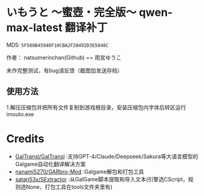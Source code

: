 # いもうと ～蜜壺・完全版～ qwen-max-latest 翻译补丁 

MD5: `5F588B45940F10CBA2F28492D3E5048C`

作者： natsumerinchan(Github) == 雨宮ゆうこ

未作完整测试，有bug请反馈（截图加发送存档）

## 使用方法
1.解压压缩包并把所有文件复制到游戏根目录，安装压缩包内字体后转区运行imouto.exe

# Credits

- [GalTransl/GalTransl](https://github.com/GalTransl/GalTransl.git) :支持GPT-4/Claude/Deepseek/Sakura等大语言模型的Galgame自动化翻译解决方案
- [nanami5270/GARbro-Mod](https://github.com/nanami5270/GARbro-Mod.git) :Galgame解包和打包工具
- [satan53x/SExtractor](https://github.com/satan53x/SExtractor.git) :从GalGame脚本提取和导入文本(引擎选CScript，规则选None，打包工具在tools文件夹里有)
